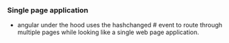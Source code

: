 ### Single page application
- angular under the hood uses the hashchanged # event to route through multiple
pages while looking like a single web page application.